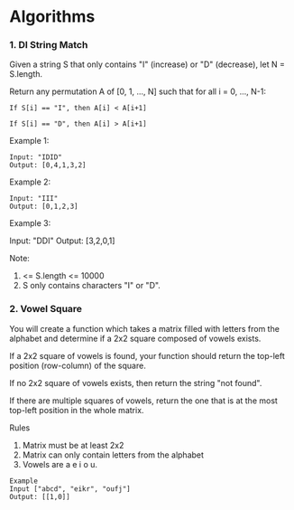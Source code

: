 # Algorithms

### 1. DI String Match

Given a string S that only contains "I" (increase) or "D" (decrease), let N = S.length.

Return any permutation A of [0, 1, ..., N] such that for all i = 0, ..., N-1:

```
If S[i] == "I", then A[i] < A[i+1]

If S[i] == "D", then A[i] > A[i+1]
```

Example 1:
```
Input: "IDID"
Output: [0,4,1,3,2]
```
Example 2:
```
Input: "III"
Output: [0,1,2,3]
```
Example 3:

Input: "DDI"
Output: [3,2,0,1]


Note:
1. <= S.length <= 10000
2. S only contains characters "I" or "D".


### 2. Vowel Square

You will create a function which takes a matrix filled with letters from the alphabet and determine if a 2x2 square composed of vowels exists.

If a 2x2 square of vowels is found, your function should return the top-left position (row-column) of the square.

If no 2x2 square of vowels exists, then return the string "not found".

If there are multiple squares of vowels, return the one that is at the most top-left position in the whole matrix.

Rules

1. Matrix must be at least 2x2
2. Matrix can only contain letters from the alphabet
3. Vowels are a e i o u.

```
Example
Input ["abcd", "eikr", "oufj"]
Output: [[1,0]]
```
